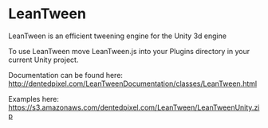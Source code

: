 LeanTween
=========

LeanTween is an efficient tweening engine for the Unity 3d engine

To use LeanTween move LeanTween.js into your Plugins directory in your current Unity project.

Documentation can be found here: http://dentedpixel.com/LeanTweenDocumentation/classes/LeanTween.html

Examples here: https://s3.amazonaws.com/dentedpixel.com/LeanTween/LeanTweenUnity.zip